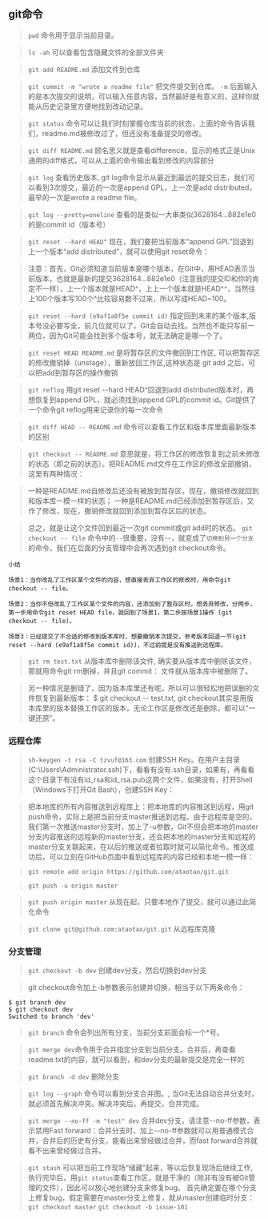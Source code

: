 
## git命令

> `pwd` 命令用于显示当前目录。

> `ls -ah` 可以查看包含隐藏文件的全部文件夹

> `git add README.md` 添加文件到仓库

> `git commit -m "wrote a readme file"` 把文件提交到仓库。 `-m` 后面输入的是本次提交的说明，可以输入任意内容，当然最好是有意义的，这样你就能从历史记录里方便地找到改动记录。

> `git status` 命令可以让我们时刻掌握仓库当前的状态，上面的命令告诉我们，readme.md被修改过了，但还没有准备提交的修改。

> `git diff README.md`  顾名思义就是查看difference，显示的格式正是Unix通用的diff格式，可以从上面的命令输出看到修改的内容部分

> `git log` 查看历史版本, git log命令显示从最近到最远的提交日志，我们可以看到3次提交，最近的一次是append GPL，上一次是add distributed，最早的一次是wrote a readme file。

> `git log --pretty=oneline` 查看的是类似一大串类似3628164...882e1e0的是commit id（版本号）

> `git reset --hard HEAD^`  现在，我们要把当前版本“append GPL”回退到上一个版本“add distributed”，就可以使用git reset命令：

> 注意：首先，Git必须知道当前版本是哪个版本，在Git中，用HEAD表示当前版本，也就是最新的提交3628164...882e1e0（注意我的提交ID和你的肯定不一样），上一个版本就是HEAD^，上上一个版本就是HEAD^^，当然往上100个版本写100个^比较容易数不过来，所以写成HEAD~100。

> `git reset --hard (e9af1a8f5e commit id)` 指定回到未来的某个版本,版本号没必要写全，前几位就可以了，Git会自动去找。当然也不能只写前一两位，因为Git可能会找到多个版本号，就无法确定是哪一个了。

> `git reset HEAD README.md` 是将暂存区的文件撤回到工作区, 可以把暂存区的修改撤销掉（unstage），重新放回工作区,这种状态是 git add 之后，可以把add到暂存区的操作撤销

> `git reflog` 用git reset --hard HEAD^回退到add distributed版本时，再想恢复到append GPL，就必须找到append GPL的commit id。Git提供了一个命令git reflog用来记录你的每一次命令

> `git diff HEAD -- README.md` 命令可以查看工作区和版本库里面最新版本的区别

> `git checkout -- README.md` 意思就是，将工作区的修改恢复到之前未修改的状态（即之前的状态）。把README.md文件在工作区的修改全部撤销，这里有两种情况：

> 一种是README.md自修改后还没有被放到暂存区，现在，撤销修改就回到和版本库一模一样的状态；  一种是README.md已经添加到暂存区后，又作了修改，现在，撤销修改就回到添加到暂存区后的状态。

> 总之，就是让这个文件回到最近一次git commit或git add时的状态。 `git checkout -- file` 命令中的`--`很重要，没有--，就变成了`切换到另一个分支`的命令，我们在后面的分支管理中会再次遇到git checkout命令。


```
小结

场景1：当你改乱了工作区某个文件的内容，想直接丢弃工作区的修改时，用命令git checkout -- file。

场景2：当你不但改乱了工作区某个文件的内容，还添加到了暂存区时，想丢弃修改，分两步，第一步用命令git reset HEAD file，就回到了场景1，第二步按场景1操作 (git checkout -- file)。

场景3：已经提交了不合适的修改到版本库时，想要撤销本次提交，参考版本回退一节(git reset --hard (e9af1a8f5e commit id))，不过前提是没有推送到远程库。
```


> `git rm test.txt`  从版本库中删除该文件, 确实要从版本库中删除该文件，那就用命令git rm删掉，并且git commit： 文件就从版本库中被删除了。

> 另一种情况是删错了，因为版本库里还有呢，所以可以很轻松地把误删的文件恢复到最新版本： $ git checkout -- test.txt, git checkout其实是用版本库里的版本替换工作区的版本，无论工作区是修改还是删除，都可以“一键还原”。


### 远程仓库

> `sh-keygen -t rsa -C tzvuf@163.com`  创建SSH Key。在用户主目录(C:\Users\Administrator\.ssh)下，看看有没有.ssh目录，如果有，再看看这个目录下有没有id_rsa和id_rsa.pub这两个文件，如果没有，打开Shell（Windows下打开Git Bash），创建SSH Key：

> 把本地库的所有内容推送到远程库上：把本地库的内容推送到远程，用git push命令，实际上是把当前分支master推送到远程。由于远程库是空的，我们第一次推送master分支时，加上了-u参数，Git不但会把本地的master分支内容推送的远程新的master分支，还会把本地的master分支和远程的master分支关联起来，在以后的推送或者拉取时就可以简化命令。推送成功后，可以立刻在GitHub页面中看到远程库的内容已经和本地一模一样：

> `git remote add origin https://github.com/ataotao/git.git`

> `git push -u origin master`

> `git push origin master` 从现在起，只要本地作了提交，就可以通过此简化命令

> `git clone git@github.com:ataotao/git.git`  从远程库克隆




### 分支管理

> `git checkout -b dev` 创建dev分支，然后切换到dev分支

> git checkout命令加上-b参数表示创建并切换，相当于以下两条命令：
```
$ git branch dev
$ git checkout dev
Switched to branch 'dev'
```
> `git branch` 命令会列出所有分支，当前分支前面会标一个*号。

> `git merge dev`命令用于合并指定分支到当前分支。合并后，再查看readme.txt的内容，就可以看到，和dev分支的最新提交是完全一样的

> `git branch -d dev` 删除分支

> `git log --graph` 命令可以看到分支合并图。, 当Git无法自动合并分支时，就必须首先解决冲突。解决冲突后，再提交，合并完成。

> `git merge --no-ff -m "test" dev`  合并dev分支，请注意--no-ff参数，表示禁用Fast forward：合并分支时，加上--no-ff参数就可以用普通模式合并，合并后的历史有分支，能看出来曾经做过合并，而fast forward合并就看不出来曾经做过合并。

> `git stash` 可以把当前工作现场“储藏”起来，等以后恢复现场后继续工作, 执行完毕后，用`git status`查看工作区，就是干净的（除非有没有被Git管理的文件），因此可以放心地创建分支来修复bug。 首先确定要在哪个分支上修复bug，假定需要在master分支上修复，就从master创建临时分支： `git checkout master` `git checkout -b issue-101`
